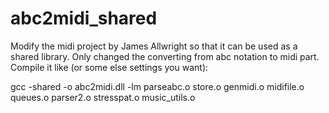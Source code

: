 # abc2midi_shared
Modify the midi project by James Allwright so that it can be used as a shared library.
Only changed the converting from abc notation to midi part. Compile it like (or some else settings you want):

gcc -shared -o abc2midi.dll -lm parseabc.o store.o genmidi.o midifile.o queues.o parser2.o stresspat.o music_utils.o
